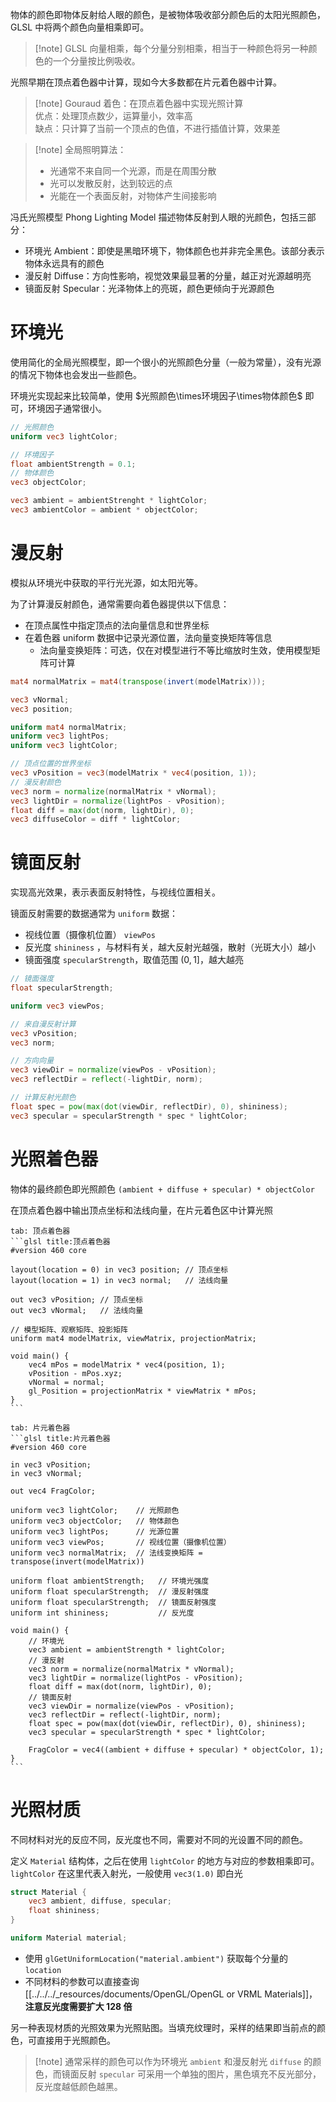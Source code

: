 物体的颜色即物体反射给人眼的颜色，是被物体吸收部分颜色后的太阳光照颜色，GLSL 中将两个颜色向量相乘即可。

>[!note] GLSL 向量相乘，每个分量分别相乘，相当于一种颜色将另一种颜色的一个分量按比例吸收。

光照早期在顶点着色器中计算，现如今大多数都在片元着色器中计算。

> [!note] Gouraud 着色：在顶点着色器中实现光照计算  
  优点：处理顶点数少，运算量小，效率高  
  缺点：只计算了当前一个顶点的色值，不进行插值计算，效果差

> [!note] 全局照明算法：
>
> * 光通常不来自同一个光源，而是在周围分散
> * 光可以发散反射，达到较远的点
> * 光能在一个表面反射，对物体产生间接影响

冯氏光照模型 Phong Lighting Model 描述物体反射到人眼的光颜色，包括三部分：
* 环境光 Ambient：即使是黑暗环境下，物体颜色也并非完全黑色。该部分表示物体永远具有的颜色
* 漫反射 Diffuse：方向性影响，视觉效果最显著的分量，越正对光源越明亮
* 镜面反射 Specular：光泽物体上的亮斑，颜色更倾向于光源颜色
# 环境光

使用简化的全局光照模型，即一个很小的光照颜色分量（一般为常量），没有光源的情况下物体也会发出一些颜色。

环境光实现起来比较简单，使用 $光照颜色\times环境因子\times物体颜色$ 即可，环境因子通常很小。

```glsl title:环境光计算
// 光照颜色
uniform vec3 lightColor;

// 环境因子
float ambientStrength = 0.1;
// 物体颜色
vec3 objectColor;

vec3 ambient = ambientStrenght * lightColor;
vec3 ambientColor = ambient * objectColor;
```
# 漫反射

模拟从环境光中获取的平行光光源，如太阳光等。

为了计算漫反射颜色，通常需要向着色器提供以下信息：
* 在顶点属性中指定顶点的法向量信息和世界坐标
* 在着色器 uniform 数据中记录光源位置，法向量变换矩阵等信息
    * 法向量变换矩阵：可选，仅在对模型进行不等比缩放时生效，使用模型矩阵可计算

```glsl title:法向量变换矩阵
mat4 normalMatrix = mat4(transpose(invert(modelMatrix)));
```

```glsl title:漫反射计算
vec3 vNormal;
vec3 position;

uniform mat4 normalMatrix;
uniform vec3 lightPos;
uniform vec3 lightColor;

// 顶点位置的世界坐标
vec3 vPosition = vec3(modelMatrix * vec4(position, 1));
// 漫反射颜色
vec3 norm = normalize(normalMatrix * vNormal);
vec3 lightDir = normalize(lightPos - vPosition);
float diff = max(dot(norm, lightDir), 0);
vec3 diffuseColor = diff * lightColor;
```
# 镜面反射

实现高光效果，表示表面反射特性，与视线位置相关。

镜面反射需要的数据通常为 `uniform` 数据：
* 视线位置（摄像机位置） `viewPos`
* 反光度 `shininess` ，与材料有关，越大反射光越强，散射（光斑大小）越小
* 镜面强度 `specularStrength`，取值范围 $(0,1]$，越大越亮

```glsl title:镜面反射
// 镜面强度
float specularStrength;

uniform vec3 viewPos;

// 来自漫反射计算
vec3 vPosition;
vec3 norm;

// 方向向量
vec3 viewDir = normalize(viewPos - vPosition);
vec3 reflectDir = reflect(-lightDir, norm);

// 计算反射光颜色
float spec = pow(max(dot(viewDir, reflectDir), 0), shininess);
vec3 specular = specularStrength * spec * lightColor;
```
# 光照着色器

物体的最终颜色即光照颜色 `(ambient + diffuse + specular) * objectColor`

在顶点着色器中输出顶点坐标和法线向量，在片元着色区中计算光照

````tabs
tab: 顶点着色器
```glsl title:顶点着色器
#version 460 core

layout(location = 0) in vec3 position; // 顶点坐标
layout(location = 1) in vec3 normal;   // 法线向量

out vec3 vPosition; // 顶点坐标
out vec3 vNormal;   // 法线向量

// 模型矩阵、观察矩阵、投影矩阵
uniform mat4 modelMatrix, viewMatrix, projectionMatrix;

void main() {
    vec4 mPos = modelMatrix * vec4(position, 1);
    vPosition - mPos.xyz;
    vNormal = normal;
    gl_Position = projectionMatrix * viewMatrix * mPos;
}
```

tab: 片元着色器
```glsl title:片元着色器
#version 460 core

in vec3 vPosition;
in vec3 vNormal;

out vec4 FragColor;

uniform vec3 lightColor;    // 光照颜色
uniform vec3 objectColor;   // 物体颜色
uniform vec3 lightPos;      // 光源位置
uniform vec3 viewPos;       // 视线位置（摄像机位置）
uniform vec3 normalMatrix;  // 法线变换矩阵 = transpose(invert(modelMatrix))

uniform float ambientStrength;   // 环境光强度
uniform float specularStrength;  // 漫反射强度
uniform float specularStrength;  // 镜面反射强度
uniform int shininess;           // 反光度

void main() {
    // 环境光
    vec3 ambient = ambientStrength * lightColor;
    // 漫反射
    vec3 norm = normalize(normalMatrix * vNormal);
    vec3 lightDir = normalize(lightPos - vPosition);
    float diff = max(dot(norm, lightDir), 0);
    // 镜面反射
    vec3 viewDir = normalize(viewPos - vPosition);
    vec3 reflectDir = reflect(-lightDir, norm);
    float spec = pow(max(dot(viewDir, reflectDir), 0), shininess);
    vec3 specular = specularStrength * spec * lightColor;

    FragColor = vec4((ambient + diffuse + specular) * objectColor, 1);
}
```
````
# 光照材质

不同材料对光的反应不同，反光度也不同，需要对不同的光设置不同的颜色。

定义 `Material` 结构体，之后在使用 `lightColor` 的地方与对应的参数相乘即可。`lightColor` 在这里代表入射光，一般使用 `vec3(1.0)` 即白光

```glsl title:Material
struct Material {
    vec3 ambient, diffuse, specular;
    float shininess;
}

uniform Material material;
```

* 使用 `glGetUniformLocation("material.ambient")` 获取每个分量的 `location`
* 不同材料的参数可以直接查询 [[../../../_resources/documents/OpenGL/OpenGL or VRML Materials]]，**注意反光度需要扩大 128 倍**

另一种表现材质的光照效果为光照贴图。当填充纹理时，采样的结果即当前点的颜色，可直接用于光照颜色。

>[!note] 通常采样的颜色可以作为环境光 `ambient` 和漫反射光 `diffuse` 的颜色，而镜面反射 `specular` 可采用一个单独的图片，黑色填充不反光部分，反光度越低颜色越黑。
